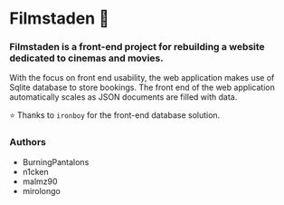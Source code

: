 # Filmstaden :movie_camera:

### Filmstaden is a front-end project for rebuilding a website dedicated to cinemas and movies.

With the focus on front end usability, the web application makes use of Sqlite database to store bookings.
The front end of the web application automatically scales as JSON documents are filled with data.

:star: Thanks to `ironboy` for the front-end database solution.

### Authors
-  BurningPantalons
-  n1cken
-  malmz90
- mirolongo

